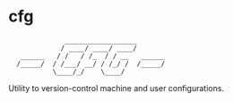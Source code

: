 cfg
===
                  __________________            
                 / ____/ ____/ ____/            
       ______   / /   / /_  / / __   ______     
      /_____/  / /___/ __/ / /_/ /  /_____/     
               \____/_/    \____/               

Utility to version-control machine and user configurations.
